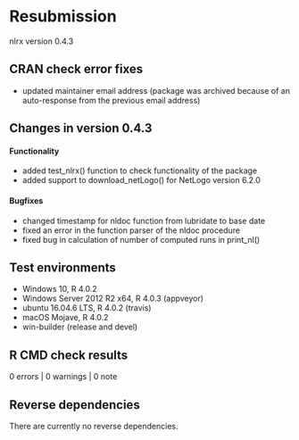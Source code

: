 # Resubmission

nlrx version 0.4.3


## CRAN check error fixes
* updated maintainer email address (package was archived because of an auto-response from the previous email address)

## Changes in version 0.4.3

#### Functionality
* added test_nlrx() function to check functionality of the package
* added support to download_netLogo() for NetLogo version 6.2.0

#### Bugfixes
* changed timestamp for nldoc function from lubridate to base date
* fixed an error in the function parser of the nldoc procedure
* fixed bug in calculation of number of computed runs in print_nl()


## Test environments
* Windows 10, R 4.0.2
* Windows Server 2012 R2 x64, R 4.0.3 (appveyor)
* ubuntu 16.04.6 LTS, R 4.0.2 (travis)
* macOS Mojave, R 4.0.2
* win-builder (release and devel)

## R CMD check results

0 errors | 0 warnings | 0 note

## Reverse dependencies

There are currently no reverse dependencies.
